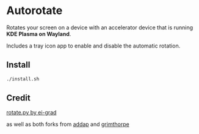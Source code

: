 # Autorotate

Rotates your screen on a device with an accelerator device that is running **KDE Plasma on Wayland**.

Includes a tray icon app to enable and disable the automatic rotation.

## Install

```bash
./install.sh
```

## Credit

[rotate.py by ei-grad](https://gist.github.com/ei-grad/4d9d23b1463a99d24a8d)

as well as both forks from [addap](https://gist.github.com/addap/8efcd3896757ce5ed102a081b2495845) and [grimthorpe](https://gist.github.com/grimthorpe/43b9f2a456171aed9587d49594827e65)
